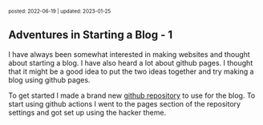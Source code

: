 <font size=1> posted: 2022-06-19 | updated: 2023-01-25 </font>

## Adventures in Starting a Blog - 1

I have always been somewhat interested in making websites and thought about starting a blog. I have also heard a lot about github pages. I thought that it might be a good idea to put the two ideas together and try making a blog using github pages.

To get started I made a brand new [github repository](https://github.com/moaatt2/test-blog) to use for the blog. To start using github actions I went to the pages section of the repository settings and got set up using the hacker theme.